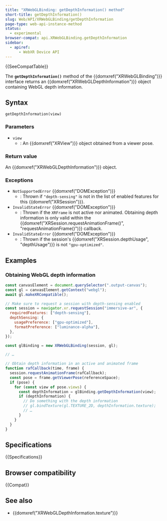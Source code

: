 ```yaml
---
title: "XRWebGLBinding: getDepthInformation() method"
short-title: getDepthInformation()
slug: Web/API/XRWebGLBinding/getDepthInformation
page-type: web-api-instance-method
status:
  - experimental
browser-compat: api.XRWebGLBinding.getDepthInformation
sidebar:
  - apiref:
      - WebXR Device API
---
```


{{SeeCompatTable}}

The **`getDepthInformation()`** method of the {{domxref("XRWebGLBinding")}} interface returns an {{domxref("XRWebGLDepthInformation")}} object containing WebGL depth information.

## Syntax

```js-nolint
getDepthInformation(view)
```

### Parameters

- `view`
  - : An {{domxref("XRView")}} object obtained from a viewer pose.

### Return value

An {{domxref("XRWebGLDepthInformation")}} object.

### Exceptions

- `NotSupportedError` {{domxref("DOMException")}}
  - : Thrown if `"depth-sensing"` is not in the list of enabled features for this {{domxref("XRSession")}}.
- `InvalidStateError` {{domxref("DOMException")}}
  - : Thrown if the `XRFrame` is not active nor animated. Obtaining depth information is only valid within the {{domxref("XRSession.requestAnimationFrame()", "requestAnimationFrame()")}} callback.
- `InvalidStateError` {{domxref("DOMException")}}
  - : Thrown if the session's {{domxref("XRSession.depthUsage", "depthUsage")}} is not `"gpu-optimized"`.

## Examples

### Obtaining WebGL depth information

```js
const canvasElement = document.querySelector(".output-canvas");
const gl = canvasElement.getContext("webgl");
await gl.makeXRCompatible();

// Make sure to request a session with depth-sensing enabled
const session = navigator.xr.requestSession("immersive-ar", {
  requiredFeatures: ["depth-sensing"],
  depthSensing: {
    usagePreference: ["gpu-optimized"],
    formatPreference: ["luminance-alpha"],
  },
});

const glBinding = new XRWebGLBinding(session, gl);

// …

// Obtain depth information in an active and animated frame
function rafCallback(time, frame) {
  session.requestAnimationFrame(rafCallback);
  const pose = frame.getViewerPose(referenceSpace);
  if (pose) {
    for (const view of pose.views) {
      const depthInformation = glBinding.getDepthInformation(view);
      if (depthInformation) {
        // Do something with the depth information
        // gl.bindTexture(gl.TEXTURE_2D, depthInformation.texture);
        // …
      }
    }
  }
}
```

## Specifications

{{Specifications}}

## Browser compatibility

{{Compat}}

## See also

- {{domxref("XRWebGLDepthInformation.texture")}}
